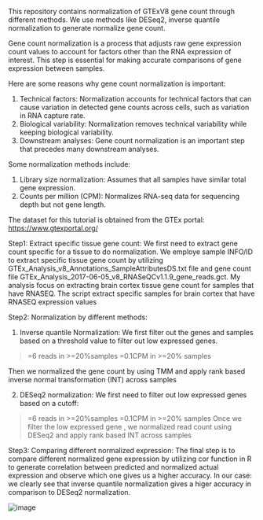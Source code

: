 This repository contains normalization of GTExV8 gene count through different methods. We use methods like DESeq2, inverse quantile normalization to generate normalize gene count.

Gene count normalization is a process that adjusts raw gene expression count values to account for factors other than the RNA expression of interest. This step is essential for making accurate comparisons of gene expression between samples. 

Here are some reasons why gene count normalization is important:
1. Technical factors: Normalization accounts for technical factors that can cause variation in detected gene counts across cells, such as variation in RNA capture rate. 
2. Biological variability: Normalization removes technical variability while keeping biological variability. 
3. Downstream analyses: Gene count normalization is an important step that precedes many downstream analyses. 

Some normalization methods include:
1. Library size normalization: Assumes that all samples have similar total gene expression. 
2. Counts per million (CPM): Normalizes RNA-seq data for sequencing depth but not gene length. 


The dataset for this tutorial is obtained from the GTEx portal: https://www.gtexportal.org/

Step1: Extract specific tissue gene count:
We first need to extract gene count specific for a tissue to do normalization. We employe sample INFO/ID to extract specific tissue gene count by utilizing GTEx_Analysis_v8_Annotations_SampleAttributesDS.txt file and gene count file GTEx_Analysis_2017-06-05_v8_RNASeQCv1.1.9_gene_reads.gct. My analysis focus on extracting brain cortex tissue gene count for samples that have RNASEQ. 
The script extract specific samples for brain cortex that have RNASEQ expression values

Step2: Normalization by different methods:
1. Inverse quantile Normalization: We first filter out the genes and samples based on a threshold value to filter out low expressed genes.
>=6 reads in >=20%samples
>=0.1CPM in >=20% samples

Then we normalized the gene count by using TMM and apply rank based inverse normal transformation (INT) across samples

2. DESeq2 normalization: 
We first need to filter out low expressed genes based on a cutoff:
>=6 reads in >=20%samples
>=0.1CPM in >=20% samples
Once we filter the low expressed gene , we normalized read count using DESeq2 and apply rank based INT across samples

Step3: Comparing different normalized expression: 
The final step is to compare different normalized gene expression by utilizing cor function in R to generate correlation between predicted and normalized actual expression and observe which one gives us a higher accuracy. 
In our case: we clearly see that inverse quantile normalization gives a higer accuracy in comparison to DESeq2 normalization.

![image](https://github.com/user-attachments/assets/8b3bb4d3-10c8-40ce-9258-b684c079ab5a)



